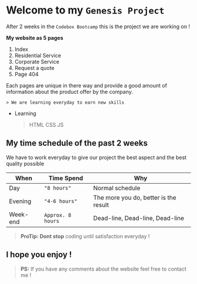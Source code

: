 

# Welcome to my ```Genesis Project```

After 2 weeks in the ```Codebox Bootcamp``` this is the project we are working on !

**My website as 5 pages**
 1. Index
 2. Residential Service
 3. Corporate Service
 4. Request a quote
 5. Page 404

Each pages are unique in there way and provide a good amount of information about the product offer by the company.

	> We are learning everyday to earn new skills

 - Learning

	>HTML
	>CSS
	>JS

## My time schedule of the past 2 weeks

We have to work everyday to give our project the best aspect and the best quality possible

|     When       |     Time Spend      			 |Why                         |
|----------------|-------------------------------|-----------------------------|
|Day			 |`"8 hours"` 					 |Normal schedule            |
|Evening         |`"4-6 hours"`  		         |The more you do, better is the result |
|Week-end        |`Approx. 8 hours`				 |Dead-line, Dead-line, Dead-line|

> **ProTip: Dont stop** coding until satisfaction everyday !



## I hope you enjoy  !

> **PS:** If you have any comments about the website feel free to contact me  !
